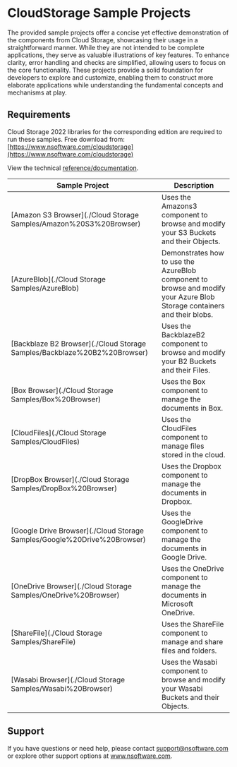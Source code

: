 # CloudStorage Sample Projects
The provided sample projects offer a concise yet effective demonstration of the components from Cloud Storage, showcasing their usage in a straightforward manner. While they are not intended to be complete applications, they serve as valuable illustrations of key features. To enhance clarity, error handling and checks are simplified, allowing users to focus on the core functionality. These projects provide a solid foundation for developers to explore and customize, enabling them to construct more elaborate applications while understanding the fundamental concepts and mechanisms at play.

## Requirements
Cloud Storage 2022 libraries for the corresponding edition are required to run these samples.  Free download from: [https://www.nsoftware.com/cloudstorage](https://www.nsoftware.com/cloudstorage)

View the technical [reference/documentation](https://www.nsoftware.com/cloudstorage/help).

| Sample Project | Description |
| --- | --- |
| [Amazon S3 Browser](./Cloud Storage Samples/Amazon%20S3%20Browser) | Uses the Amazons3 component to browse and modify your S3 Buckets and their Objects. |
| [AzureBlob](./Cloud Storage Samples/AzureBlob) | Demonstrates how to use the AzureBlob component to browse and modify your Azure Blob Storage containers and their blobs. |
| [Backblaze B2 Browser](./Cloud Storage Samples/Backblaze%20B2%20Browser) | Uses the BackblazeB2 component to browse and modify your B2 Buckets and their Files. |
| [Box Browser](./Cloud Storage Samples/Box%20Browser) | Uses the Box component to manage the documents in Box. |
| [CloudFiles](./Cloud Storage Samples/CloudFiles) | Uses the CloudFiles component to manage files stored in the cloud. |
| [DropBox Browser](./Cloud Storage Samples/DropBox%20Browser) | Uses the Dropbox component to manage the documents in Dropbox. |
| [Google Drive Browser](./Cloud Storage Samples/Google%20Drive%20Browser) | Uses the GoogleDrive component to manage the documents in Google Drive. |
| [OneDrive Browser](./Cloud Storage Samples/OneDrive%20Browser) | Uses the OneDrive component to manage the documents in Microsoft OneDrive. |
| [ShareFile](./Cloud Storage Samples/ShareFile) | Uses the ShareFile component to manage and share files and folders. |
| [Wasabi Browser](./Cloud Storage Samples/Wasabi%20Browser) | Uses the Wasabi component to browse and modify your Wasabi Buckets and their Objects. |

## Support
If you have questions or need help, please contact support@nsoftware.com or explore other support options 
at www.nsoftware.com.
